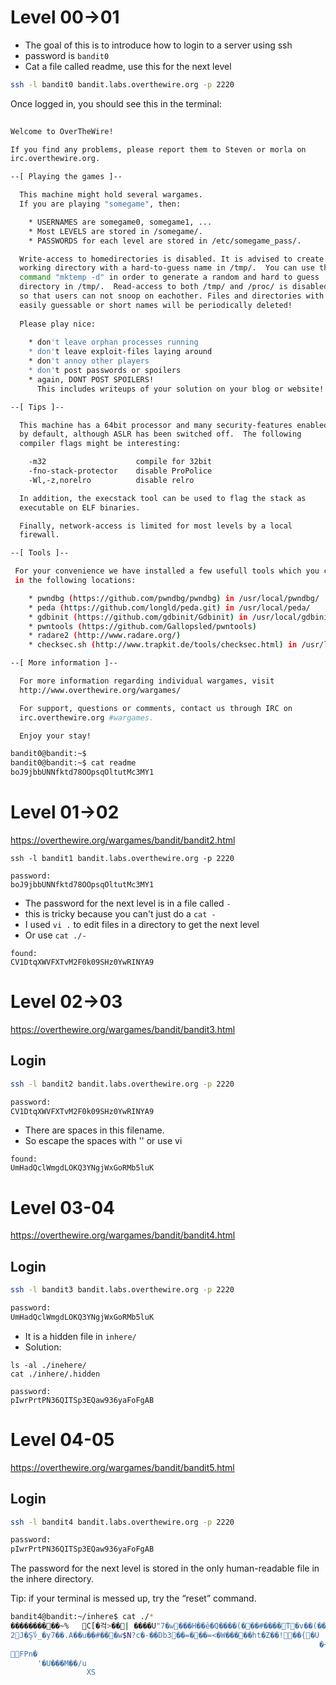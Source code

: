 # Level 00->01
* The goal of this is to introduce how to login to a server using ssh
* password is `bandit0`
* Cat a file called readme, use this for the next level

```sh
ssh -l bandit0 bandit.labs.overthewire.org -p 2220
```

Once logged in, you should see this in the terminal:

```sh
       
Welcome to OverTheWire!

If you find any problems, please report them to Steven or morla on
irc.overthewire.org.

--[ Playing the games ]--

  This machine might hold several wargames. 
  If you are playing "somegame", then:

    * USERNAMES are somegame0, somegame1, ...
    * Most LEVELS are stored in /somegame/.
    * PASSWORDS for each level are stored in /etc/somegame_pass/.

  Write-access to homedirectories is disabled. It is advised to create a
  working directory with a hard-to-guess name in /tmp/.  You can use the
  command "mktemp -d" in order to generate a random and hard to guess
  directory in /tmp/.  Read-access to both /tmp/ and /proc/ is disabled
  so that users can not snoop on eachother. Files and directories with 
  easily guessable or short names will be periodically deleted!
	
  Please play nice:
      
    * don't leave orphan processes running
    * don't leave exploit-files laying around
    * don't annoy other players
    * don't post passwords or spoilers
    * again, DONT POST SPOILERS! 
      This includes writeups of your solution on your blog or website!

--[ Tips ]--

  This machine has a 64bit processor and many security-features enabled
  by default, although ASLR has been switched off.  The following
  compiler flags might be interesting:

    -m32                    compile for 32bit
    -fno-stack-protector    disable ProPolice
    -Wl,-z,norelro          disable relro 

  In addition, the execstack tool can be used to flag the stack as
  executable on ELF binaries.

  Finally, network-access is limited for most levels by a local
  firewall.

--[ Tools ]--

 For your convenience we have installed a few usefull tools which you can find
 in the following locations:

    * pwndbg (https://github.com/pwndbg/pwndbg) in /usr/local/pwndbg/
    * peda (https://github.com/longld/peda.git) in /usr/local/peda/
    * gdbinit (https://github.com/gdbinit/Gdbinit) in /usr/local/gdbinit/
    * pwntools (https://github.com/Gallopsled/pwntools)
    * radare2 (http://www.radare.org/)
    * checksec.sh (http://www.trapkit.de/tools/checksec.html) in /usr/local/bin/checksec.sh

--[ More information ]--

  For more information regarding individual wargames, visit
  http://www.overthewire.org/wargames/

  For support, questions or comments, contact us through IRC on
  irc.overthewire.org #wargames.

  Enjoy your stay!

bandit0@bandit:~$ 
bandit0@bandit:~$ cat readme
boJ9jbbUNNfktd78OOpsqOltutMc3MY1
```

# Level 01->02
https://overthewire.org/wargames/bandit/bandit2.html

```
ssh -l bandit1 bandit.labs.overthewire.org -p 2220

password:
boJ9jbbUNNfktd78OOpsqOltutMc3MY1
```

* The password for the next level is in a file called `-`
* this is tricky because you can't just do a `cat -`
* I used `vi .` to edit files in a directory to get the next level
* Or use `cat ./-`

```
found:
CV1DtqXWVFXTvM2F0k09SHz0YwRINYA9
```

# Level 02->03
https://overthewire.org/wargames/bandit/bandit3.html

## Login
```sh
ssh -l bandit2 bandit.labs.overthewire.org -p 2220

password:
CV1DtqXWVFXTvM2F0k09SHz0YwRINYA9
```

* There are spaces in this filename.
* So escape the spaces with '\' or use vi

```
found:
UmHadQclWmgdLOKQ3YNgjWxGoRMb5luK
```

# Level 03-04
https://overthewire.org/wargames/bandit/bandit4.html


## Login
```sh
ssh -l bandit3 bandit.labs.overthewire.org -p 2220

password:
UmHadQclWmgdLOKQ3YNgjWxGoRMb5luK
```

* It is a hidden file in `inhere/`
* Solution: 

```
ls -al ./inehere/
cat ./inhere/.hidden

password:
pIwrPrtPN36QITSp3EQaw936yaFoFgAB
```

# Level 04-05
https://overthewire.org/wargames/bandit/bandit5.html

## Login
```sh
ssh -l bandit4 bandit.labs.overthewire.org -p 2220

password:
pIwrPrtPN36QITSp3EQaw936yaFoFgAB
```


The password for the next level is stored in the only human-readable file in the inhere directory. 

Tip: if your terminal is messed up, try the “reset” command.

```sh
bandit4@bandit:~/inhere$ cat ./*
����������~%	C[�걱>��| ����U"7�w���H��ê�Q����(���#����T�v��(�ִ�����A*�
2J�Ş؇_�y7��.A��u��#���w$N?c�-��Db3��=���=<�W�����ht�Z��!��{�U
                                                                     �+��pm���;��:D��^��@�gl�Q���@�%@���ZP*E��1�V���̫*����koReBOKuIDDepwhWk7jZC0RTdopnAYKh
FPn�
      '�U���M��/u
                 XS

```
